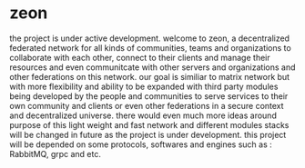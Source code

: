 # zeon
the project is under active development.
welcome to zeon, a decentralized federated network for all kinds of communities, teams and organizations to collaborate with each other, connect to their clients and manage their resources and even communitcate with other servers and organizations and other federations on this network.
our goal is similiar to matrix network but with more flexibility and ability to be expanded with third party modules being developed by the people and communities to serve services to their own community and clients or even other federations in a secure context and decentralized universe.
there would even much more ideas around purpose of this light weight and fast network and different modules stacks will be changed in future as the project is under development.
this project will be depended on some protocols, softwares and engines such as : RabbitMQ, grpc and etc.
